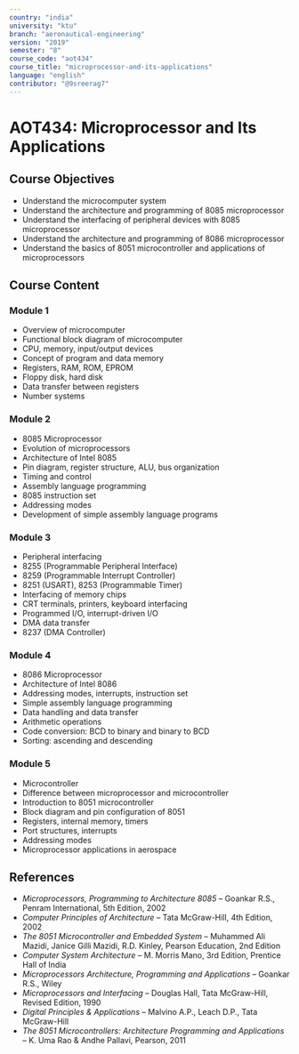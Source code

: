 ```yaml
---
country: "india"
university: "ktu"
branch: "aeronautical-engineering"
version: "2019"
semester: "8"
course_code: "aot434"
course_title: "microprocessor-and-its-applications"
language: "english"
contributor: "@9sreerag7"
---
```


# AOT434: Microprocessor and Its Applications

## Course Objectives

- Understand the microcomputer system  
- Understand the architecture and programming of 8085 microprocessor  
- Understand the interfacing of peripheral devices with 8085 microprocessor  
- Understand the architecture and programming of 8086 microprocessor  
- Understand the basics of 8051 microcontroller and applications of microprocessors  

## Course Content

### Module 1

- Overview of microcomputer  
- Functional block diagram of microcomputer  
- CPU, memory, input/output devices  
- Concept of program and data memory  
- Registers, RAM, ROM, EPROM  
- Floppy disk, hard disk  
- Data transfer between registers  
- Number systems  

### Module 2

- 8085 Microprocessor  
- Evolution of microprocessors  
- Architecture of Intel 8085  
- Pin diagram, register structure, ALU, bus organization  
- Timing and control  
- Assembly language programming  
- 8085 instruction set  
- Addressing modes  
- Development of simple assembly language programs  

### Module 3

- Peripheral interfacing  
- 8255 (Programmable Peripheral Interface)  
- 8259 (Programmable Interrupt Controller)  
- 8251 (USART), 8253 (Programmable Timer)  
- Interfacing of memory chips  
- CRT terminals, printers, keyboard interfacing  
- Programmed I/O, interrupt-driven I/O  
- DMA data transfer  
- 8237 (DMA Controller)  

### Module 4

- 8086 Microprocessor  
- Architecture of Intel 8086  
- Addressing modes, interrupts, instruction set  
- Simple assembly language programming  
- Data handling and data transfer  
- Arithmetic operations  
- Code conversion: BCD to binary and binary to BCD  
- Sorting: ascending and descending  

### Module 5

- Microcontroller  
- Difference between microprocessor and microcontroller  
- Introduction to 8051 microcontroller  
- Block diagram and pin configuration of 8051  
- Registers, internal memory, timers  
- Port structures, interrupts  
- Addressing modes  
- Microprocessor applications in aerospace  

## References

- *Microprocessors, Programming to Architecture 8085* – Goankar R.S., Penram International, 5th Edition, 2002  
- *Computer Principles of Architecture* – Tata McGraw-Hill, 4th Edition, 2002  
- *The 8051 Microcontroller and Embedded System* – Muhammed Ali Mazidi, Janice Gilli Mazidi, R.D. Kinley, Pearson Education, 2nd Edition  
- *Computer System Architecture* – M. Morris Mano, 3rd Edition, Prentice Hall of India  
- *Microprocessors Architecture, Programming and Applications* – Goankar R.S., Wiley  
- *Microprocessors and Interfacing* – Douglas Hall, Tata McGraw-Hill, Revised Edition, 1990  
- *Digital Principles & Applications* – Malvino A.P., Leach D.P., Tata McGraw-Hill  
- *The 8051 Microcontrollers: Architecture Programming and Applications* – K. Uma Rao & Andhe Pallavi, Pearson, 2011  
